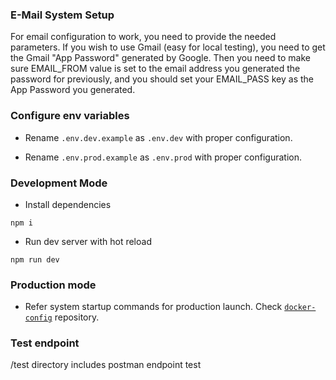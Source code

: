 ### E-Mail System Setup

For email configuration to work, you need to provide the needed parameters. If you wish to use Gmail (easy for local testing), you need to get the Gmail "App Password" generated by Google. Then you need to make sure EMAIL_FROM value is set to the email address you generated the password for previously, and you should set your EMAIL_PASS key as the App Password you generated.

### Configure env variables

-   Rename `.env.dev.example` as `.env.dev` with proper configuration.

-   Rename `.env.prod.example` as `.env.prod` with proper configuration.

### Development Mode

-   Install dependencies

```
npm i
```

-   Run dev server with hot reload

```
npm run dev
```

### Production mode

- Refer system startup commands for production launch. Check [`docker-config`](https://github.com/staucktion/docker-config) repository.


### Test endpoint

/test directory includes postman endpoint test
